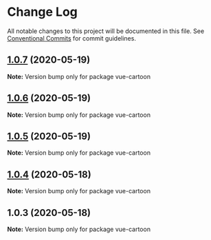 # Change Log

All notable changes to this project will be documented in this file.
See [Conventional Commits](https://conventionalcommits.org) for commit guidelines.

## [1.0.7](https://github.com/lionel8/vue-cartoon/compare/v1.0.6...v1.0.7) (2020-05-19)

**Note:** Version bump only for package vue-cartoon





## [1.0.6](https://github.com/lionel8/vue-cartoon/compare/v1.0.5...v1.0.6) (2020-05-19)

**Note:** Version bump only for package vue-cartoon





## [1.0.5](https://github.com/lionel8/vue-cartoon/compare/v1.0.4...v1.0.5) (2020-05-19)

**Note:** Version bump only for package vue-cartoon





## [1.0.4](https://github.com/lionel8/vue-cartoon/compare/v1.0.3...v1.0.4) (2020-05-18)

**Note:** Version bump only for package vue-cartoon





## 1.0.3 (2020-05-18)

**Note:** Version bump only for package vue-cartoon
